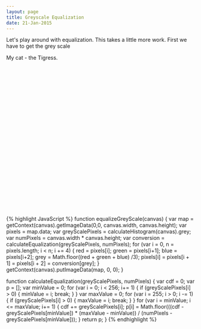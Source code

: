```yaml
---
layout: page
title: Greyscale Equalization
date: 21-Jan-2015
---
```


Let's play around with equalization.  This takes a little more work.  First we have to get the grey scale 


<canvas id="greyScale" />
<div>
My cat - the Tigress.
</div>

<canvas id="equalizedCanvas" />

<div id="histogram" style="width:100%; height:400px;">
</div>

{% highlight JavaScript %}
function equalizeGreyScale(canvas) {
  var map = getContext(canvas).getImageData(0,0, canvas.width, canvas.height);
  var pixels = map.data;
  var greyScalePixels = calculateHistogram(canvas).grey;
  var numPixels = canvas.width * canvas.height;
  var conversion = calculateEqualization(greyScalePixels, numPixels);
  for (var i = 0, n = pixels.length; i < n; i += 4) {
    red = pixels[i];
    green = pixels[i+1];
    blue = pixels[i+2];
    grey = Math.floor((red + green + blue) /3);
    pixels[i] = pixels[i + 1] = pixels[i + 2] = conversion[grey];
  }
  getContext(canvas).putImageData(map, 0, 0);
}

function calculateEqualization(greyScalePixels, numPixels) {
  var cdf = 0;
  var p = [];
  var minValue = 0;
  for (var i = 0; i < 256; i+= 1) {
    if (greyScalePixels[i] > 0) {
      minValue = i;
      break;
    }
  }
  var maxValue = 0;
  for (var i = 255; i > 0; i -= 1) {
    if (greyScalePixels[i] > 0) {
      maxValue = i;
      break;
    }
  }
  for (var i = minValue; i <= maxValue; i+= 1) {
    cdf += greyScalePixels[i];
    p[i] = Math.floor(((cdf - greyScalePixels[minValue]) * (maxValue - minValue)) / (numPixels - greyScalePixels[minValue]));
  }
  return p;
}
{% endhighlight %}


<script src="{{ page.base_url }}/assets/js/image.js"></script>
<script>
  var img = new Image();   // Create new img element
  var greyScaleCanvas = document.getElementById('greyScale');
  var equalizedCanvas = document.getElementById('equalizedCanvas');
  img.addEventListener("load", function() {
    setToCanvas(img, greyScaleCanvas);
    convertToGreyScale(greyScaleCanvas);
    setToCanvas(img, equalizedCanvas);
    convertToGreyScale(equalizedCanvas);
    equalizeGreyScale(equalizedCanvas);
    var originalImageHistogram = calculateHistogram(greyScaleCanvas);
    var equalizedImageHistogram = calculateHistogram(equalizedCanvas);
    plot(originalImageHistogram.grey, equalizedImageHistogram.grey);
  }, false);
  
  img.src = '{{ page.base_url }}/img/Ferocious_Tammy.png'; // Set source path
  
    function plot(origianlGrey, equalizedGrey) {
     var greyPlot = [];
     var equalizedGreyPlot = [];
     for (var i = 0; i < 256; i += 1) {
      greyPlot.push([i, origianlGrey[i]]);
      equalizedGreyPlot.push([i, equalizedGrey[i]]);
     }
    
    $.plot("#histogram", [ 
      { label: 'OriginalGrey', data: greyPlot, color: 'red'},
      { label: 'EqualizedGrey', data: equalizedGreyPlot, color: 'green'}],
      { series: { lines: {show:true}},
        yaxis: {
          axisLabel: "Number of Pixels",
          axisLabelUseCanvas: true,
          axisLabelFontSizePixels: 12,
          axisLabelFontFamily: 'Verdana, Arial, Helvetica, Tahoma, sans-serif',
          axisLabelPadding: 5
        },
        grid: {
          labelMargin: 10
        }
      });
var xaxisLabel = $("<div class='axisLabel xaxisLabel'></div>")
  .text("Color Value")
  .appendTo($('#histogram'));

var yaxisLabel = $("<div class='axisLabel yaxisLabel'></div>")
  .text("Number of Pixels")
  .appendTo($('#histogram'));
    }
</script>